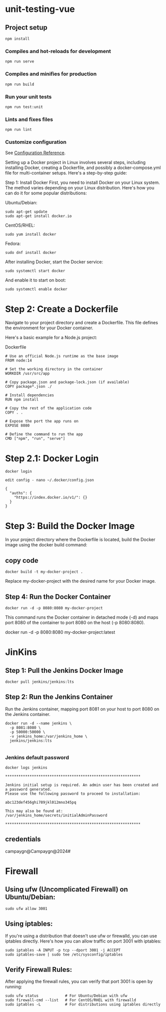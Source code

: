 # unit-testing-vue

## Project setup
```
npm install
```

### Compiles and hot-reloads for development
```
npm run serve
```

### Compiles and minifies for production
```
npm run build
```

### Run your unit tests
```
npm run test:unit
```

### Lints and fixes files
```
npm run lint
```

### Customize configuration
See [Configuration Reference](https://cli.vuejs.org/config/).



Setting up a Docker project in Linux involves several steps, including installing Docker, creating a Dockerfile, and possibly a docker-compose.yml file for multi-container setups. Here's a step-by-step guide:

Step 1: Install Docker
First, you need to install Docker on your Linux system. The method varies depending on your Linux distribution. Here's how you can do it for some popular distributions:

Ubuntu/Debian:
```
sudo apt-get update
sudo apt-get install docker.io

```
CentOS/RHEL:
```
sudo yum install docker

```
Fedora:
```
sudo dnf install docker

```

After installing Docker, start the Docker service:

```
sudo systemctl start docker

```
And enable it to start on boot:

```
sudo systemctl enable docker

```

# Step 2: Create a Dockerfile
Navigate to your project directory and create a Dockerfile. This file defines the environment for your Docker container.

Here's a basic example for a Node.js project:

Dockerfile
```
# Use an official Node.js runtime as the base image
FROM node:14

# Set the working directory in the container
WORKDIR /usr/src/app

# Copy package.json and package-lock.json (if available)
COPY package*.json ./

# Install dependencies
RUN npm install

# Copy the rest of the application code
COPY . .

# Expose the port the app runs on
EXPOSE 8080

# Define the command to run the app
CMD ["npm", "run", "serve"]
```
# Step 2.1: Docker Login

```
docker login 

edit config - nano ~/.docker/config.json

{
  "auths": {
    "https://index.docker.io/v1/": {}
  }
}
```

# Step 3: Build the Docker Image
In your project directory where the Dockerfile is located, build the Docker image using the docker build command:

## copy code
```
docker build -t my-docker-project .

```
Replace my-docker-project with the desired name for your Docker image.

## Step 4: Run the Docker Container

```
docker run -d -p 8080:8080 my-docker-project

```
This command runs the Docker container in detached mode (-d) and maps port 8080 of the container to port 8080 on the host (-p 8080:8080).


docker run -d -p 8080:8080 my-docker-project:latest



# JinKins

## Step 1: Pull the Jenkins Docker Image
```
docker pull jenkins/jenkins:lts

```

## Step 2: Run the Jenkins Container

Run the Jenkins container, mapping port 8081 on your host to port 8080 on the Jenkins container.
```
docker run -d --name jenkins \
  -p 8081:8080 \
  -p 50000:50000 \
  -v jenkins_home:/var/jenkins_home \
  jenkins/jenkins:lts
  
```

### Jenkins default password
```
docker logs jenkins

*************************************************************

Jenkins initial setup is required. An admin user has been created and a password generated.
Please use the following password to proceed to installation:

abc123def456ghi789jkl012mno345pq

This may also be found at: /var/jenkins_home/secrets/initialAdminPassword

*************************************************************
```

## credentials
campaygn@Campaygn@2024#



# Firewall

## Using ufw (Uncomplicated Firewall) on Ubuntu/Debian:
```
sudo ufw allow 3001

```

## Using iptables:
If you're using a distribution that doesn't use ufw or firewalld, you can use iptables directly. Here's how you can allow traffic on port 3001 with iptables:
```
sudo iptables -A INPUT -p tcp --dport 3001 -j ACCEPT
sudo iptables-save | sudo tee /etc/sysconfig/iptables

```


## Verify Firewall Rules:
After applying the firewall rules, you can verify that port 3001 is open by running:

```
sudo ufw status            # For Ubuntu/Debian with ufw
sudo firewall-cmd --list   # For CentOS/RHEL with firewalld
sudo iptables -L           # For distributions using iptables directly

```